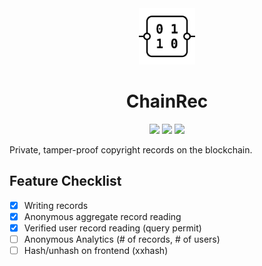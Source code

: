 <center>
    <img src="./frontend/static/chainrec.svg" width=90>
    <h1>ChainRec</h1>
    <img src="https://img.shields.io/badge/rust-%23000000.svg?style=for-the-badge&logo=rust&logoColor=white">
    <img src="https://img.shields.io/badge/svelte-%23f1413d.svg?style=for-the-badge&logo=svelte&logoColor=white">
    <img src="https://img.shields.io/badge/typescript-%23007ACC.svg?style=for-the-badge&logo=typescript&logoColor=white">
</center>

Private, tamper-proof copyright records on the blockchain. 

## Feature Checklist

- [x] Writing records
- [x] Anonymous aggregate record reading
- [x] Verified user record reading (query permit)
- [ ] Anonymous Analytics (# of records, # of users)
- [ ] Hash/unhash on frontend (xxhash)
